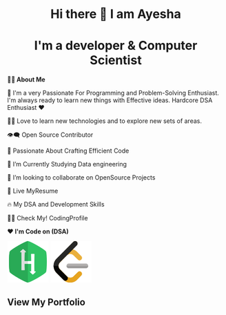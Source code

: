 <h1 align="center">Hi there 👋 I am Ayesha</h1>
<h1 align="center">I'm a developer & Computer Scientist</h1>

**🙋‍♂️ About Me**


🥋 I'm a very Passionate For Programming and Problem-Solving Enthusiast. I'm always ready to learn new things with Effective ideas. Hardcore DSA Enthusiast ❤️

👨‍💻 Love to learn new technologies and to explore new sets of areas.

👁‍🗨 Open Source Contributor

🚀 Passionate About Crafting Efficient Code

📘 I’m Currently Studying Data engineering

👯 I’m looking to collaborate on OpenSource Projects

📔 Live MyResume

🔥 My DSA and Development Skills

👨‍💻 Check My! CodingProfile


**❤️ I'm Code on (DSA)**



![alt text](https://github.com/AyeshaMalikAyesha/AyeshaMalikAyesha/blob/main/hr.png?raw=true)
![alt text](https://github.com/AyeshaMalikAyesha/AyeshaMalikAyesha/blob/main/lc.png?raw=true)

<h2><a src='https://ayeshacs.netlify.app'>View My Portfolio</a></h2>

                

